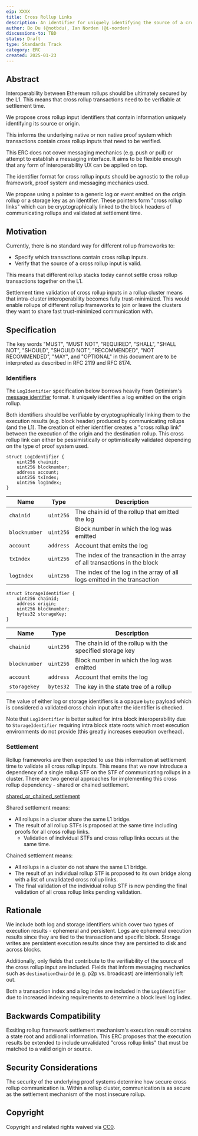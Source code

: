 ```yaml
---
eip: XXXX
title: Cross Rollup Links
description: An identifier for uniquely identifying the source of a cross rollup input and corresponding shared settlement mechanism.
author: Bo Du (@notbdu), Ian Norden (@i-norden)
discussions-to: TBD
status: Draft
type: Standards Track
category: ERC
created: 2025-01-23
---
```


## Abstract

Interoperability between Ethereum rollups should be ultimately secured by the L1. This means that cross rollup transactions need to be verifiable at settlement time.

We propose cross rollup input identifiers that contain information uniquely identifying its source or origin.

This informs the underlying native or non native proof system which transactions contain cross rollup inputs that need to be verified.

This ERC does not cover messaging mechanics (e.g. push or pull) or attempt to establish a messaging interface. It aims to be flexible enough that any form of interoperability UX can be applied on top.

The identifier format for cross rollup inputs should be agnostic to the rollup framework, proof system and messaging mechanics used. 

We propose using a pointer to a generic log or event emitted on the origin rollup or a storage key as an identifier. These pointers form "cross rollup links" which can be cryptographically linked to the block headers of communicating rollups and validated at settlement time.

## Motivation

Currently, there is no standard way for different rollup frameworks to: 

- Specify which transactions contain cross rollup inputs.
- Verify that the source of a cross rollup input is valid.

This means that different rollup stacks today cannot settle cross rollup transactions together on the L1.

Settlement time validation of cross rollup inputs in a rollup cluster means that intra-cluster interoperability becomes fully trust-minimized. This would enable rollups of different rollup frameworks to join or leave the clusters they want to share fast trust-minimized communication with. 

## Specification

The key words "MUST", "MUST NOT", "REQUIRED", "SHALL", "SHALL NOT", "SHOULD", "SHOULD NOT", "RECOMMENDED", "NOT RECOMMENDED", "MAY", and "OPTIONAL" in this document are to be interpreted as described in RFC 2119 and RFC 8174.

### Identifiers

The `LogIdentifier` specification below borrows heavily from Optimism's [message identifier](https://github.com/ethereum-optimism/specs/blob/main/specs/interop/messaging.md#message-identifier) format. It uniquely identifies a log emitted on the origin rollup.

Both identifiers should be verifiable by cryptographically linking them to the execution results (e.g. block header) produced by communicating rollups (and the L1). The creation of either identifier creates a "cross rollup link" between the execution of the origin and the destination rollup. This cross rollup link can either be pessimistically or optimistically validated depending on the type of proof system used.

```solidity
struct LogIdentifier {
    uint256 chainid;
    uint256 blocknumber;
    address account;
    uint256 txIndex;
    uint256 logIndex;
}
```

| Name          | Type      | Description                                                                     |
|---------------|-----------|---------------------------------------------------------------------------------|
| `chainid`     | `uint256` | The chain id of the rollup that emitted the log                                 |
| `blocknumber` | `uint256` | Block number in which the log was emitted                                       |
| `account`     | `address` | Account that emits the log                                                      |
| `txIndex`     | `uint256` | The index of the transaction in the array of all transactions in the block      |
| `logIndex`    | `uint256` | The index of the log in the array of all logs emitted in the transaction        |


```solidity
struct StorageIdentifier {
    uint256 chainid;
    address origin;
    uint256 blocknumber;
    bytes32 storageKey;
}
```

| Name          | Type      | Description                                                                     |
|---------------|-----------|---------------------------------------------------------------------------------|
| `chainid`     | `uint256` | The chain id of the rollup with the specified storage key                       |
| `blocknumber` | `uint256` | Block number in which the log was emitted                                       |
| `account`     | `address` | Account that emits the log                                                      |
| `storagekey`  | `bytes32` | The key in the state tree of a rollup                                           |

The value of either log or storage identifiers is a opaque `byte` payload which is considered a validated cross chain input after the identifier is checked.

Note that `LogIdentifier` is better suited for intra block interoperability due to `StorageIdentifier` requiring intra block state roots which most execution environments do not provide (this greatly increases execution overhead).

### Settlement

Rollup frameworks are then expected to use this information at settlement time to validate all cross rollup inputs. This means that we now introduce a dependency of a single rollup STF on the STF of communicating rollups in a cluster. There are two general approaches for implementing this cross rollup dependency - shared or chained settlement.

[shared_or_chained_settlement](../assets/erc-XXX/shared_or_chained_settlement.png)

Shared settlement means:
- All rollups in a cluster share the same L1 bridge.
- The result of all rollup STFs is proposed at the same time including proofs for all cross rollup links. 
    - Validation of individual STFs and cross rollup links occurs at the same time.

Chained settlement means:
- All rollups in a cluster do not share the same L1 bridge.
- The result of an individual rollup STF is proposed to its own bridge along with a list of unvalidated cross rollup links.
- The final validation of the individual rollup STF is now pending the final validation of all cross rollup links pending validation.

## Rationale

We include both log and storage identifiers which cover two types of execution results - ephemeral and persistent. Logs are ephemeral execution results since they are tied to the transaction and specific block. Storage writes are persistent execution results since they are persisted to disk and across blocks.

Additionally, only fields that contribute to the verifiability of the source of the cross rollup input are included. Fields that inform messaging mechanics such as `destinationChainId` (e.g. p2p vs. broadcast) are intentionally left out.

Both a transaction index and a log index are included in the `LogIdentifier` due to increased indexing requirements to determine a block level log index. 

## Backwards Compatibility

Exsiting rollup framework settlement mechanism's execution result contains a state root and addiional information. This ERC proposes that the execution results be extended to include unvalidated "cross rollup links" that must be matched to a valid origin or source.

## Security Considerations

The security of the underlying proof systems determine how secure cross rollup communication is. Within a rollup cluster, communication is as secure as the settlement mechanism of the most insecure rollup.

## Copyright

Copyright and related rights waived via [CC0](../LICENSE.md).

